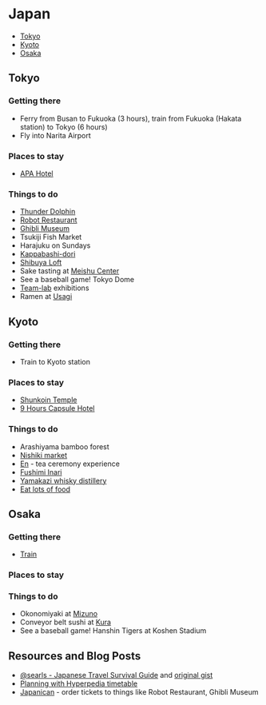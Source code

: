 # Japan

* [Tokyo](#tokyo)
* [Kyoto](#kyoto)
* [Osaka](#osaka)

## <a name="tokyo"></a> Tokyo

### Getting there

* Ferry from Busan to Fukuoka (3 hours), train from Fukuoka (Hakata station) to Tokyo (6 hours)
* Fly into Narita Airport

### Places to stay

* [APA Hotel](http://www.booking.com/hotel/jp/apa-ginza-kyobashi.en-gb.html)

### Things to do

* [Thunder Dolphin](https://en.wikipedia.org/wiki/Thunder_Dolphin)
* [Robot Restaurant](http://www.kyuhoshi.com/2014/09/21/robot-restaurant-in-shinjuku-tokyo/)
* [Ghibli Museum](http://www.ghibli-museum.jp/en/)
* Tsukiji Fish Market
* Harajuku on Sundays
* [Kappabashi-dori](http://www.japan-guide.com/e/e3020.html)
* [Shibuya Loft](http://www.yelp.com/biz/%E6%B8%8B%E8%B0%B7-%E3%83%AD%E3%83%95%E3%83%88-%E6%B8%8B%E8%B0%B7%E5%8C%BA)
* Sake tasting at [Meishu Center](http://en.japantravel.com/view/tasting-sake-at-meishu-center-tokyo)
* See a baseball game! Tokyo Dome
* [Team-lab](http://www.team-lab.net/en/exhibition) exhibitions
* Ramen at [Usagi](http://www.gogobot.com/usagi-ramen-%E3%81%86%E3%81%95%E3%81%8E%E3%83%A9%E3%83%BC%E3%83%A1%E3%83%B3%EF%BC%89-tokyo-restaurant)

## <a name="kyoto"></a> Kyoto

### Getting there

* Train to Kyoto station

### Places to stay

* [Shunkoin Temple](http://www.shunkoin.com/)
* [9 Hours Capsule Hotel](http://www.tripadvisor.com/Hotel_Review-g298564-d6028872-Reviews-9_Hours_Capsule_Hotel_Kyoto-Kyoto_Kyoto_Prefecture_Kinki.html)

### Things to do

* Arashiyama bamboo forest
* [Nishiki market](http://www.japan-guide.com/e/e3931.html)
* [En](http://www.teaceremonyen.com/) - tea ceremony experience
* [Fushimi Inari](https://en.wikipedia.org/wiki/Fushimi_Inari-taisha)
* [Yamakazi whisky distillery](http://theyamazaki.jp/en/distillery/guide.html)
* [Eat lots of food](http://www.followmefoodie.com/2014/02/follow-me-foodie-to-kyoto-japan-where-to-eat-in-kyoto/)

## <a name="osaka"></a> Osaka

### Getting there

* [Train](http://jprail.com/travel-informations/tips-for-japan-rail-pass/how-to-transfer-among-kyoto-osaka-and-kobe-compare-japan-railway-and-private-lines.html#How_to_choose_the_lines_and_trains_to_Kyoto_from_Osaka)
 
### Places to stay

### Things to do

* Okonomiyaki at [Mizuno](http://www.tripadvisor.com/Restaurant_Review-g298566-d1664126-Reviews-Mizuno-Osaka_Osaka_Prefecture_Kinki.html)
* Conveyor belt sushi at [Kura](http://www.willflyforfood.net/2014/06/01/kura-sushi-delicious-sushi-in-japan-for-just-%C2%A5100-1-a-plate/)
* See a baseball game! Hanshin Tigers at Koshen Stadium

## Resources and Blog Posts

* [@searls - Japanese Travel Survival Guide](https://medium.com/@searls/japanese-travel-survival-guide-b88c27a418b7) and [original gist](https://gist.github.com/searls/4561407)
* [Planning with Hyperpedia timetable](http://www.jrpass.com/blogs/plan-with-the-hyperdia-online-timetable)
* [Japanican](http://www.japanican.com/en/) - order tickets to things like Robot Restaurant, Ghibli Museum
